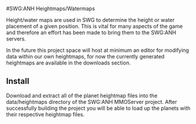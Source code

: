 #SWG:ANH Heightmaps/Watermaps

Height/water maps are used in SWG to determine the height or water placement of a given position. This is vital for many aspects of the game and therefore an effort has been made to bring them to the SWG:ANH servers.

In the future this project space will host at minimum an editor for modifying data within our own heightmaps, for now the currently generated heightmaps are available in the downloads section.

## Install

Download and extract all of the planet heightmap files into the data/heightmaps directory of the SWG:ANH MMOServer project. After successfully building the project you will be able to load up the planets with their respective heightmap files.
